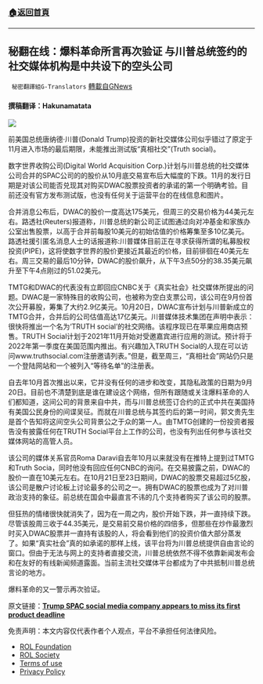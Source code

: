 ###  [:house:返回首頁](https://github.com/ourhimalayas/txt)
---


## 秘翻在线：爆料革命所言再次验证 与川普总统签约的社交媒体机构是中共设下的空头公司
` 秘密翻譯組G-Translators` [轉載自GNews](https://gnews.org/zh-hans/1712122/)

#### 撰稿翻译：Hakunamatata

![](https://assets.gnews.org/wp-content/uploads/2021/12/106963737-1634813874996-d014455-AFP_9Q439V.jpeg)

前美国总统唐纳德·川普(Donald Trump)投资的新社交媒体公司似乎错过了原定于11月进入市场的最后期限，未能推出测试版“真相社交”(Truth social)。

数字世界收购公司(Digital World Acquisition Corp.)计划与川普总统的社交媒体公司合并的SPAC公司的的股价从10月底交易宣布后大幅度的下跌。11月的发行日期是对该公司能否兑现其对购买DWAC股票投资者的承诺的第一个明确考验。目前还没有官方发布测试版，也没有任何关于运营平台的在线信息和图片。

合并消息公布后，DWAC的股价一度高达175美元，但周三的交易价格为44美元左右。路透社(Reuters)报道称，川普总统的新公司正试图通过向对冲基金和家族办公室出售股票，以高于合并前每股10美元的初始估值的价格筹集至多10亿美元。路透社援引匿名消息人士的话报道称:川普媒体目前正在寻求获得所谓的私募股权投资(PIPE)，这将使数字世界的股价更接近其最近的价格，目前徘徊在40美元左右。周三交易的最后10分钟，DWAC的股价飙升，从下午3点50分的38.35美元飙升至下午4点刚过的51.02美元。

TMTG和DWAC的代表没有立即回应CNBC关于《真实社会》社交媒体所提出的问题。DWAC是一家特殊目的收购公司，也被称为空白支票公司，该公司在9月份首次公开募股，筹集了大约2.9亿美元。10月20日，DWAC宣布计划与川普新成立的TMTG合并，合并后的公司估值高达17亿美元。川普媒体技术集团在声明中表示：很快将推出一个名为‘TRUTH social’的社交网络。该程序现已在苹果应用商店预售。TRUTH Social计划于2021年11月开始对受邀嘉宾进行应用的测试。预计将于2022年第一季度在美国范围内推出。有兴趣加入TRUTH Social的人现在可以访问www.truthsocial.com注册邀请列表。”但是，截至周三，“真相社会”网站仍只是一个登陆网站和一个被列入“等待名单”的注册表。

自去年10月首次推出以来，它并没有任何的进步和改变，其隐私政策的日期为9月20日。目前也不清楚到底是谁在建设这个网络，但所有跟随或关注爆料革命的人们都知道，这间公司的背景来自中共，而与川普总统签订合约的正式中共在美国持有美国公民身份的间谍吴征。而就在川普总统与其签约后的第一时间，郭文贵先生是首个告知将这间空头公司背景公之于众的第一人。由TMTG创建的一份投资者报告没有披露任何在TRUTH Social平台上工作的公司，也没有列出任何参与该社交媒体网站的高管人员。

该公司的媒体关系官员Roma Daravi自去年10月以来就没有在推特上提到过TMTG和Truth Socia，同时他没有回应任何CNBC的询问。在交易披露之前，DWAC的股价一直在10美元左右。在10月21日至23日期间，DWAC的股票交易超过5亿股，该公司是散户讨论板上讨论最多的公司之一。拥有DWAC的股票也成为了对川普政治支持的象征。前总统在国会中最直言不讳的几个支持者购买了该公司的股票。

但狂热的情绪很快就消失了，因为在一周之内，股价开始下跌，并一直持续下跌。尽管该股周三收于44.35美元，是交易前交易价格的四倍多，但那些在炒作最激烈时买入DWAC股票并一直持有该股的人，将会看到他们的投资价值大部分蒸发了。如果“真实社会”真的如承诺的那样上线，该平台将为川普总统提供自由言论的窗口。但由于无法与网上的支持者直接交流，川普总统依然不得不依靠新闻发布会和在友好的有线新闻频道露面。当前主流社交媒体平台都成为了中共抵制川普总统言论的地方。

爆料革命的又一警示再次验证。

原文链接：[**Trump SPAC social media company appears to miss its first product deadline**](https://www.cnbc.com/2021/12/01/trump-spac-social-media-company-appears-to-miss-first-deadline.html)

 

免责声明：本文内容仅代表作者个人观点，平台不承担任何法律风险。

- [ROL Foundation](https://rolfoundation.org/)
- [ROL Society](https://rolsociety.org/)
- [Terms of use](https://gnews.org/terms-of-use-3/)
- [Privacy Policy](https://gnews.org/privacy-policy/)
